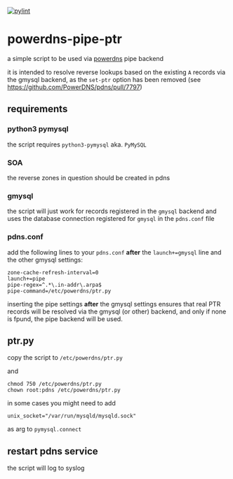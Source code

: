 [![pylint](https://github.com/zerwes/powerdns-pipe-ptr/actions/workflows/pylint.yml/badge.svg)](https://github.com/zerwes/powerdns-pipe-ptr/actions/workflows/pylint.yml)

# powerdns-pipe-ptr

a simple script to be used via [powerdns](https://github.com/PowerDNS/pdns) pipe backend

it is intended to resolve reverse lookups based on the existing `A` records via the gmysql backend,
as the `set-ptr` option has been removed (see https://github.com/PowerDNS/pdns/pull/7797)

## requirements

### python3 pymysql

the script requires `python3-pymysql` aka. `PyMySQL`

### SOA

the reverse zones in question should be created in pdns

### gmysql

the script will just work for records registered in the `gmysql` backend and uses the database connection registered for `gmysql` in the `pdns.conf` file

### pdns.conf

add the following lines to your `pdns.conf` **after** the `launch+=gmysql` line and the other gmysql settings:

```
zone-cache-refresh-interval=0
launch+=pipe
pipe-regex=^.*\.in-addr\.arpa$
pipe-command=/etc/powerdns/ptr.py
```

inserting the pipe settings **after** the gmysql settings ensures that real PTR records will be resolved via the gmysql (or other) backend,
and only if none is fpund, the pipe backend will be used.

## ptr.py

copy the script to `/etc/powerdns/ptr.py`

and

```shell
chmod 750 /etc/powerdns/ptr.py
chown root:pdns /etc/powerdns/ptr.py
```

in some cases you might need to add
```
unix_socket="/var/run/mysqld/mysqld.sock"
```
as arg to `pymysql.connect`

## restart pdns service

the script will log to syslog
